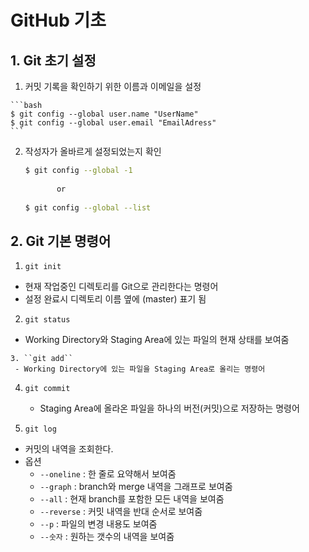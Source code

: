 # GitHub 기초



## 1. Git 초기 설정 

1.   커밋 기록을 확인하기 위한 이름과 이메일을 설정

    ```bash
    $ git config --global user.name "UserName"
    $ git config --global user.email "EmailAdress"
    ```




2. 작성자가 올바르게 설정되었는지 확인

   ```bash
   $ git config --global -1    
           
          or    
          
   $ git config --global --list
   ```

   

## 2. Git 기본 명령어

1.  ``git init``
   - 현재 작업중인 디렉토리를 Git으로 관리한다는 명령어
   - 설정 완료시 디렉토리 이름 옆에 (master) 표기 됨
2.  ``git status``
   - Working Directory와  Staging Area에 있는 파일의 현재 상태를 보여줌

 	3. ``git add``
     - Working Directory에 있는 파일을 Staging Area로 올리는 명령어

4. ``git commit``
   - Staging Area에 올라온 파일을 하나의 버전(커밋)으로 저장하는 명령어

5.  ``git log``

   - 커밋의 내역을 조회한다. 
   - 옵션
     - `--oneline` : 한 줄로 요약해서 보여줌
     - `--graph` : branch와 merge 내역을 그래프로 보여줌
     - `--all` : 현재 branch를 포함한 모든 내역을 보여줌
     - `--reverse` : 커밋 내역을 반대 순서로 보여줌
     - `--p` : 파일의 변경 내용도 보여줌
     - `--숫자` : 원하는 갯수의 내역을 보여줌

   



